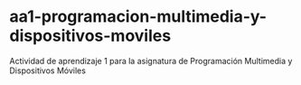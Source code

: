 # aa1-programacion-multimedia-y-dispositivos-moviles
Actividad de aprendizaje 1 para la asignatura de Programación Multimedia y Dispositivos Móviles
